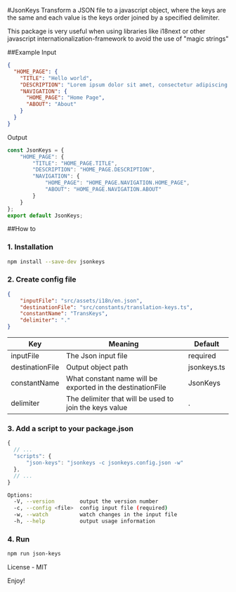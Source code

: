 #JsonKeys
Transform a JSON file to a javascript object, where the keys are the same and each value is the keys order joined by a specified delimiter.

This package is very useful when using libraries like i18next or other javascript internationalization-framework to avoid the use of "magic strings"

##Example
Input
```json
{
  "HOME_PAGE": {
    "TITLE": "Hello world",
    "DESCRIPTION": "Lorem ipsum dolor sit amet, consectetur adipiscing elit",
    "NAVIGATION": {
      "HOME_PAGE": "Home Page",
      "ABOUT": "About"
    }
  }
}
```
Output
```js
const JsonKeys = {
    "HOME_PAGE": {
        "TITLE": "HOME_PAGE.TITLE",
        "DESCRIPTION": "HOME_PAGE.DESCRIPTION",
        "NAVIGATION": {
            "HOME_PAGE": "HOME_PAGE.NAVIGATION.HOME_PAGE",
            "ABOUT": "HOME_PAGE.NAVIGATION.ABOUT"
        }
    }
};
export default JsonKeys;
```


##How to

### 1. Installation
```sh
npm install --save-dev jsonkeys
```

### 2. Create config file
```json
{
    "inputFile": "src/assets/i18n/en.json",
    "destinationFile": "src/constants/translation-keys.ts", 
    "constantName": "TransKeys",
    "delimiter": "."
}
```
Key | Meaning | Default
--- | --- |---
inputFile  | The Json input file | required
destinationFile  | Output object path | jsonkeys.ts
constantName  | What constant name will be exported in the destinationFile | JsonKeys
delimiter  | The delimiter that will be used to join the keys value | .

### 3. Add a script to your package.json
```js
{
  // ...
  "scripts": {
      "json-keys": "jsonkeys -c jsonkeys.config.json -w"
  },
  // ...
}
```

```sh
Options:
  -V, --version        output the version number
  -c, --config <file>  config input file (required)
  -w, --watch          watch changes in the input file
  -h, --help           output usage information
```

### 4. Run
```sh
npm run json-keys
```





License - MIT

Enjoy!